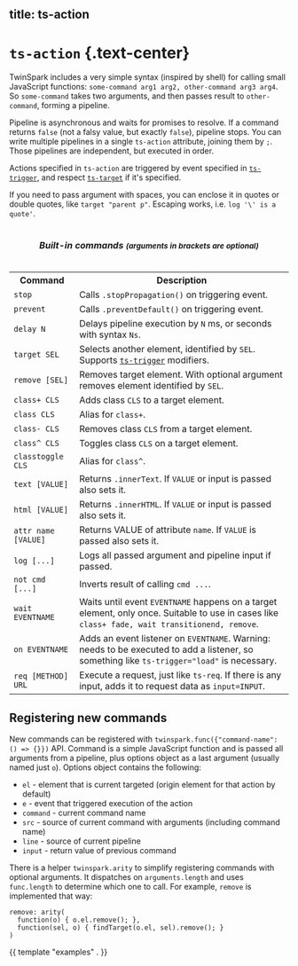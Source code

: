 title: ts-action
----

# `ts-action` {.text-center}

TwinSpark includes a very simple syntax (inspired by shell) for calling
small JavaScript functions: `some-command arg1 arg2, other-command arg3
arg4`. So `some-command` takes two arguments, and then passes result to
`other-command`, forming a pipeline.

Pipeline is asynchronous and waits for promises to resolve. If a command returns
`false` (not a falsy value, but exactly `false`), pipeline stops. You can write
multiple pipelines in a single `ts-action` attribute, joining them by `;`. Those
pipelines are independent, but executed in order.

Actions specified in `ts-action` are triggered by event specified in
[`ts-trigger`](../ts-trigger/), and respect [`ts-target`](../ts-target/) if it's
specified.

If you need to pass argument with spaces, you can enclose it in quotes or double
quotes, like `target "parent p"`. Escaping works, i.e. `log '\' is a quote'`.

<table class="table">
<caption><h5>Built-in commands <small>(arguments in brackets are optional)</small></h5></caption>
<tr><th>Command</th> <th>Description</th></tr>

<tr><td><code>stop</code></td>              <td>Calls <code>.stopPropagation()</code> on triggering event.</td></tr>
<tr><td><code>prevent</code></td>           <td>Calls <code>.preventDefault()</code> on triggering event.</td></tr>
<tr><td><code>delay N</code></td>           <td>Delays pipeline execution by <code>N</code> ms, or seconds with syntax <code>Ns</code>.</td></tr>
<tr><td><code>target SEL</code></td>        <td>Selects another element, identified by <code>SEL</code>. Supports <a href="../ts-trigger/"><code>ts-trigger</code></a> modifiers.</td></tr>
<tr><td><code>remove [SEL]</code></td>      <td>Removes target element. With optional argument removes element identified by <code>SEL</code>.</td></tr>
<tr><td><code>class+ CLS</code></td>        <td>Adds class <code>CLS</code> to a target element.</td></tr>
<tr><td><code>class CLS</code></td>         <td>Alias for <code>class+</code>.</td></tr>
<tr><td><code>class- CLS</code></td>        <td>Removes class <code>CLS</code> from a target element.</td></tr>
<tr><td><code>class^ CLS</code></td>        <td>Toggles class <code>CLS</code> on a target element.</td></tr>
<tr><td><code>classtoggle CLS</code></td>   <td>Alias for <code>class^</code>.</td></tr>
<tr><td><code>text [VALUE]</code></td>      <td>Returns <code>.innerText</code>. If <code>VALUE</code> or input is passed also sets it.</td></tr>
<tr><td><code>html [VALUE]</code></td>      <td>Returns <code>.innerHTML</code>. If <code>VALUE</code> or input is passed also sets it.</td></tr>
<tr><td><code>attr name [VALUE]</code></td> <td>Returns VALUE of attribute <code>name</code>. If <code>VALUE</code> is passed also sets it.</td></tr>
<tr><td><code>log [...]</code></td>         <td>Logs all passed argument and pipeline input if passed.</td></tr>
<tr><td><code>not cmd [...]</code></td>     <td>Inverts result of calling <code>cmd ...</code>.</td></tr>
<tr><td><code>wait EVENTNAME</code></td>    <td>Waits until event <code>EVENTNAME</code> happens on a target element, only once. Suitable to use in cases like <code>class+ fade, wait transitionend, remove</code>.</td></tr>
<tr><td><code>on EVENTNAME</code></td>      <td>Adds an event listener on <code>EVENTNAME</code>. Warning: needs to be executed to add a listener, so something like <code>ts-trigger="load"</code> is necessary.</td></tr>
<tr><td><code>req [METHOD] URL</code></td>  <td>Execute a request, just like <code>ts-req</code>. If there is any input, adds it to request data as <code>input=INPUT</code>.</td></tr>

</table>

## Registering new commands

New commands can be registered with `twinspark.func({"command-name": () => {}})`
API. Command is a simple JavaScript function and is passed all arguments from a
pipeline, plus options object as a last argument (usually named just
`o`). Options object contains the following:

- `el` - element that is current targeted (origin element for that action by default)
- `e` - event that triggered execution of the action
- `command` - current command name
- `src` - source of current command with arguments (including command name)
- `line` - source of current pipeline
- `input` - return value of previous command

There is a helper `twinspark.arity` to simplify registering commands with optional arguments. It dispatches on `arguments.length` and uses `func.length` to determine which one to call. For example, `remove` is implemented that way:

```
remove: arity(
  function(o) { o.el.remove(); },
  function(sel, o) { findTarget(o.el, sel).remove(); }
)
```

{{ template "examples" . }}
